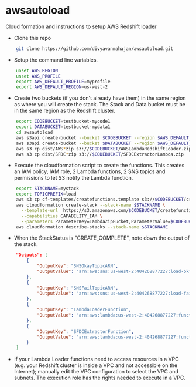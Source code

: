 # awsautoload
Cloud formation and instructions to setup AWS Redshift loader

+ Clone this repo
```bash
    git clone https://github.com/divyavanmahajan/awsautoload.git
```
+ Setup the command line variables. 
```bash
    unset AWS_REGION
    unset AWS_PROFILE
    export AWS_DEFAULT_PROFILE=myprofile
    export AWS_DEFAULT_REGION=us-west-2
```
+ Create two buckets (if you don't already have them) in the same region as where you will create the stack. 
The Stack and Data bucket must be in the same region as the Redshift cluster.
```bash
    export CODEBUCKET=testbucket-mycode1
    export DATABUCKET=testbucket-mydata1
    cd awsautoload
    aws s3api create-bucket --bucket $CODEBUCKET --region $AWS_DEFAULT_REGION
    aws s3api create-bucket --bucket $DATABUCKET --region $AWS_DEFAULT_REGION
    aws s3 cp dist/AWS*zip s3://$CODEBUCKET/AWSLambdaRedshiftLoader.zip
    aws s3 cp dist/SFDC*zip s3://$CODEBUCKET/SFDCExtractorLambda.zip
```
+ Execute the cloudformation script to create the functions. 
  This creates an IAM policy, IAM role, 2 Lambda functions, 2 SNS topics
   and permissions to let S3 notify the Lambda function.

```bash
    export STACKNAME=mystack
    export TOPICPREFIX=load
    aws s3 cp cf-templates/createfunctions.template s3://$CODEBUCKET/createfunctions.template
    aws cloudformation create-stack --stack-name $STACKNAME \
      --template-url  https://s3.amazonaws.com/$CODEBUCKET/createfunctions.template \
      --capabilities CAPABILITY_IAM \
      --parameters ParameterKey=LambdaZipBucket,ParameterValue=$CODEBUCKET ParameterKey=TopicPrefix,ParameterValue=$TOPICPREFIX  
    aws cloudformation describe-stacks --stack-name $STACKNAME
```
+ When the StackStatus is "CREATE_COMPLETE", note down the output of the stack.
```json
    "Outputs": [
        {
            "OutputKey": "SNSOkayTopicARN", 
            "OutputValue": "arn:aws:sns:us-west-2:404268877227:load-ok"
        }, 
        {
            "OutputKey": "SNSFailTopicARN", 
            "OutputValue": "arn:aws:sns:us-west-2:404268877227:load-fail"
        }, 
        {
            "OutputKey": "LambdaLoaderFunction", 
            "OutputValue": "arn:aws:lambda:us-west-2:404268877227:function:lambdaAWSLoader"
        }, 
        {
            "OutputKey": "SFDCExtractorFunction", 
            "OutputValue": "arn:aws:lambda:us-west-2:404268877227:function:lambdaSFDCExtractor"
        }
    ]
```
+ If your Lambda Loader functions need to access resources in a VPC 
(e.g. your Redshift cluster is inside a VPC and not accessible on the Internet); manually edit the 
VPC configuration to select the VPC and subnets. The execution role has the rights needed to execute in a VPC.
